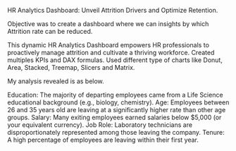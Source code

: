 HR Analytics Dashboard: Unveil Attrition Drivers and Optimize Retention.

Objective was to create a dashboard where we can insights by which Attrition rate can be reduced.

This dynamic HR Analytics Dashboard empowers HR professionals to proactively manage attrition and cultivate a thriving workforce.
Created multiples KPIs and DAX formulas.
Used different type of charts like Donut, Area, Stacked, Treemap, Slicers and Matrix.

My analysis revealed is as below.

Education: The majority of departing employees came from a Life Science educational background (e.g., biology, chemistry).
Age: Employees between 26 and 35 years old are leaving at a significantly higher rate than other age groups.
Salary: Many exiting employees earned salaries below $5,000 (or your equivalent currency).
Job Role: Laboratory technicians are disproportionately represented among those leaving the company.
Tenure: A high percentage of employees are leaving within their first year.
